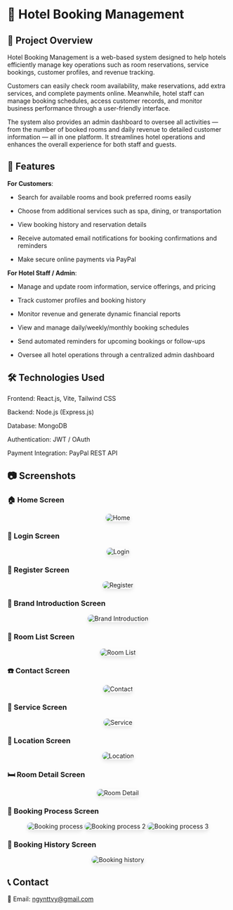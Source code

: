 # 🏨 Hotel Booking Management

## 📌 Project Overview
Hotel Booking Management is a web-based system designed to help hotels efficiently manage key operations such as room reservations, service bookings, customer profiles, and revenue tracking.

Customers can easily check room availability, make reservations, add extra services, and complete payments online. Meanwhile, hotel staff can manage booking schedules, access customer records, and monitor business performance through a user-friendly interface.

The system also provides an admin dashboard to oversee all activities — from the number of booked rooms and daily revenue to detailed customer information — all in one platform. It streamlines hotel operations and enhances the overall experience for both staff and guests.

## 🚀 Features
**For Customers**:

- Search for available rooms and book preferred rooms easily

- Choose from additional services such as spa, dining, or transportation

- View booking history and reservation details

- Receive automated email notifications for booking confirmations and reminders

- Make secure online payments via PayPal

**For Hotel Staff / Admin**:

- Manage and update room information, service offerings, and pricing

- Track customer profiles and booking history

- Monitor revenue and generate dynamic financial reports

- View and manage daily/weekly/monthly booking schedules

- Send automated reminders for upcoming bookings or follow-ups

- Oversee all hotel operations through a centralized admin dashboard

## 🛠️ Technologies Used
Frontend: React.js, Vite, Tailwind CSS  

Backend: Node.js (Express.js)  

Database: MongoDB  

Authentication: JWT / OAuth  

Payment Integration: PayPal REST API

## 📷 Screenshots

### 🏠 Home Screen
<p align="center">
  <img src="https://github.com/user-attachments/assets/a5817679-380a-451c-b9bb-818b0cced8d6" alt="Home" style="max-width: 80%; border-radius: 12px; box-shadow: 0 4px 8px rgba(0,0,0,0.1);" />
</p>

### 🔐 Login Screen
<p align="center">
  <img src="https://github.com/user-attachments/assets/874aec52-56bf-4835-86ec-4c1269a3006e" alt="Login" style="max-width: 80%; border-radius: 12px; box-shadow: 0 4px 8px rgba(0,0,0,0.1);" />
</p>

### 📝 Register Screen
<p align="center">
  <img src="https://github.com/user-attachments/assets/1fd5f2de-fa03-4940-a480-07bf1885a8db" alt="Register" style="max-width: 80%; border-radius: 12px; box-shadow: 0 4px 8px rgba(0,0,0,0.1);" />
</p>

### 🎥 Brand Introduction Screen
<p align="center">
  <img src="https://github.com/user-attachments/assets/80d75fe4-4fa1-4065-ad20-3366313a6af7" alt="Brand Introduction" style="max-width: 80%; border-radius: 12px; box-shadow: 0 4px 8px rgba(0,0,0,0.1);" />
</p>

### 🏨 Room List Screen
<p align="center">
  <img src="https://github.com/user-attachments/assets/64f7e0b8-89bb-42d8-8521-e9b50e7b625a" alt="Room List" style="max-width: 80%; border-radius: 12px; box-shadow: 0 4px 8px rgba(0,0,0,0.1);" />
</p>

### ☎️ Contact Screen
<p align="center">
  <img src="https://github.com/user-attachments/assets/c15ee663-0de3-4ab6-94fa-c270f778bbb2" alt="Contact" style="max-width: 80%; border-radius: 12px; box-shadow: 0 4px 8px rgba(0,0,0,0.1);" />
</p>

### 🧰 Service Screen
<p align="center">
  <img src="https://github.com/user-attachments/assets/98cbde66-ac69-46ac-ac81-cdcca1988127" alt="Service" style="max-width: 80%; border-radius: 12px; box-shadow: 0 4px 8px rgba(0,0,0,0.1);" />
</p>

### 📍 Location Screen
<p align="center">
  <img src="https://github.com/user-attachments/assets/d0df4b4a-8ddc-435d-9755-62c83526921a" alt="Location" style="max-width: 80%; border-radius: 12px; box-shadow: 0 4px 8px rgba(0,0,0,0.1);" />
</p>

### 🛏️ Room Detail Screen
<p align="center">
  <img src="https://github.com/user-attachments/assets/7c2407ae-17ca-4973-b176-4ec3a11dd4a7" alt="Room Detail" style="max-width: 80%; border-radius: 12px; box-shadow: 0 4px 8px rgba(0,0,0,0.1);" />
</p>


### 📆 Booking Process Screen
<p align="center">
  <img src="https://github.com/user-attachments/assets/c5a8e692-e62a-446e-946b-bd724e69977c" alt="Booking process" style="max-width: 80%; border-radius: 12px; box-shadow: 0 4px 8px rgba(0,0,0,0.1);" />
  <img src="https://github.com/user-attachments/assets/52176c83-826a-4268-a2cc-71bdfeb8b36d" alt="Booking process 2" style="max-width: 80%; border-radius: 12px; box-shadow: 0 4px 8px rgba(0,0,0,0.1);" />
  <img src="https://github.com/user-attachments/assets/63ccf6de-afe6-4cd4-aa1f-a624b7ade648" alt="Booking process 3" style="max-width: 80%; border-radius: 12px; box-shadow: 0 4px 8px rgba(0,0,0,0.1);"/>
</p>

### 🧾 Booking History Screen
<p align="center">
  <img src="https://github.com/user-attachments/assets/4b334f04-7d9f-470e-bee9-e98f1de44dd9" alt="Booking history" style="max-width: 80%; border-radius: 12px; box-shadow: 0 4px 8px rgba(0,0,0,0.1);"/>
</p>

## 📞 Contact
📧 Email: ngynttvy@gmail.com
